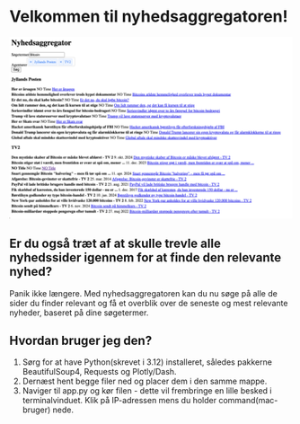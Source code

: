 # Velkommen til nyhedsaggregatoren!

<picture>
 <img alt="Fejl under indlæsning" src="https://raw.githubusercontent.com/SimonEchers1996/Nyhedsaggregator/refs/heads/main/billede.png">
</picture>

## Er du også træt af at skulle trevle alle nyhedssider igennem for at finde den relevante nyhed?
Panik ikke længere. Med nyhedsaggregatoren kan du nu søge på alle de sider du finder relevant og få et overblik over de seneste og mest relevante nyheder, baseret på dine søgetermer.

## Hvordan bruger jeg den?
1. Sørg for at have Python(skrevet i 3.12) installeret, således pakkerne BeautifulSoup4, Requests og Plotly/Dash.
2. Dernæst hent begge filer ned og placer dem i den samme mappe.
3. Naviger til app.py og kør filen - dette vil frembringe en lille besked i terminalvinduet. Klik på IP-adressen mens du holder command(mac-bruger) nede.
